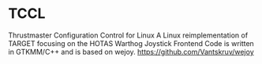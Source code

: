 # TCCL
Thrustmaster Configuration Control for Linux
A Linux reimplementation of TARGET focusing on the HOTAS Warthog Joystick
Frontend Code is written in GTKMM/C++ and is based on wejoy. https://github.com/Vantskruv/wejoy
